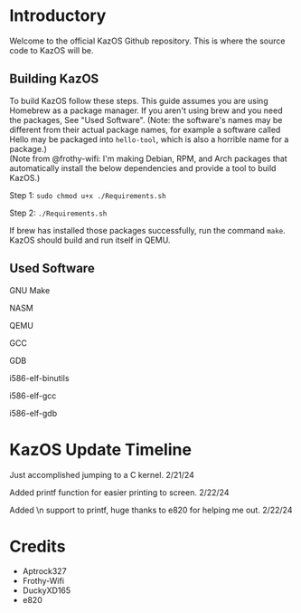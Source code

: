 # Introductory
Welcome to the official KazOS Github repository. This is where the source code to KazOS will be.

## Building KazOS
To build KazOS follow these steps. This guide assumes you are using Homebrew as a package manager. If you aren't using brew and you need the packages, See "Used Software". (Note: the software's names may be different from their actual package names, for example a software called Hello may be packaged into `hello-tool`, which is also a horrible name for a package.)  
(Note from @frothy-wifi: I'm making Debian, RPM, and Arch packages that automatically install the below dependencies and provide a tool to build KazOS.)

Step 1: `sudo chmod u+x ./Requirements.sh`

Step 2: `./Requirements.sh`

If brew has installed those packages successfully, run the command `make`. KazOS should build and run itself in QEMU.



## Used Software
GNU Make

NASM 

QEMU 

GCC 

GDB 

i586-elf-binutils 

i586-elf-gcc 

i586-elf-gdb


# KazOS Update Timeline
Just accomplished jumping to a C kernel. 2/21/24

Added printf function for easier printing to screen. 2/22/24

Added \n support to printf, huge thanks to e820 for helping me out. 2/22/24

# Credits
- Aptrock327
- Frothy-Wifi
- DuckyXD165
- e820

